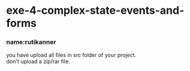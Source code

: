 # exe-4-complex-state-events-and-forms

### name:rutikanner

you have upload all files in src folder of your project.  
don't upload a zip/rar file.

